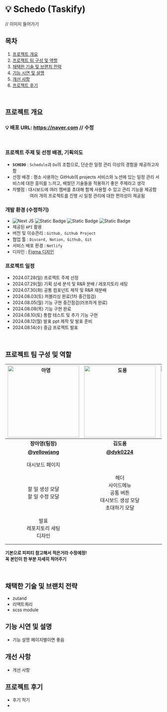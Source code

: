 # 💡 Schedo (Taskify)

// 이미지 들어가기

## 목차

1. [프로젝트 개요](#프로젝트-개요)
2. [프로젝트 팀 구성 및 역할](#프로젝트-팀-구성-및-역할)
3. [채택한 기술 및 브랜치 전략](#채택한-기술-및-브랜치-전략)
4. [기능 시연 및 설명](#기능-시연-및-설명)
5. [개선 사항](#개선-사항)
6. [프로젝트 후기](#프로젝트-후기)

<br/>

## 프로젝트 개요

### 💡 배포 URL: https://naver.com // 수정

<br/>

### 프로젝트 주제 및 선정 배경, 기획의도

- **`SCHEDO`** : `Schedule`과 `Do`의 조합으로, 단순한 일정 관리 이상의 경험을 제공하고자 함
- 선정 배경 : 평소 사용하는 GitHub의 projects 서비스와 노션에 있는 일정 관리 서비스에 대한 흥미를 느끼고, 배웠던 기술들을 적용하기 좋은 주제라고 생각
- 차별점 : 대시보드에 여러 멤버를 초대해 함께 사용할 수 있고 관리 기능을 제공함<br/>
ㅤㅤㅤ ㅤ여러 개의 프로젝트를 진행 시 일정 관리에 대한 편의성이 제공됨

### 개발 환경 (수정하기)

- ![Next JS](https://img.shields.io/badge/Next-black?style=for-the-badge&logo=next.js&logoColor=white) ![Static Badge](https://img.shields.io/badge/SCSS-CC6699?style=for-the-badge&logo=SASS&logoColor=white) ![Static Badge](https://img.shields.io/badge/TypeScript-3178C6?style=for-the-badge&logo=TypeScript&logoColor=white) ![Static Badge](https://img.shields.io/badge/%20React-000000?style=for-the-badge&logo=React&logoColor=%2361DAFB)
- 제공된 `API` 활용
- 버전 및 이슈관리 : `Github, Github Project`
- 협업 툴 : `Discord, Notion, Github, Git`
- 서비스 배포 환경 : `Netlify`
- 디자인 : [Figma 디자인](https://www.figma.com/file/cbZ9PNKSFg4mS7Lf1roZlp/AAA---%E1%84%85%E1%85%A9%E1%86%AF%E1%84%85%E1%85%B5%E1%86%BC?type=design&node-id=0%3A1&mode=design&t=HhPJMSdq5WMlY0wk-1)

### 프로젝트 일정
- 2024.07.28(일)	프로젝트 주제 선정
- 2024.07.29(월)	기획 상세 분석 및 R&R 분배 / 레포지토리 세팅
- 2024.07.30(화)	공통 컴포넌트 제작 및 R&R 재분배
- 2024.08.03(토)	퍼블리싱 완료(1차 중간점검)
- 2024.08.05(월)	기능 구현 중간점검(러프하게 완료)
- 2024.08.08(목)	기능 구현 완료 
- 2024.08.10(토)	통합 테스트 및 추가 기능 구현
- 2024.08.12(월)	발표 ppt 제작 및 발표 준비
- 2024.08.14(수)	중급 프로젝트 발표

<br/>

## 프로젝트 팀 구성 및 역할

| <img width="230" alt="아영" src="https://github.com/user-attachments/assets/c48ee474-f8d5-40ab-b9f4-37dafbb92e88"> | <img src="https://github.com/user-attachments/assets/ff8cefe4-78b7-484c-bb9e-cf3facf86e59" alt="도용" width="230px"> | <img src="https://github.com/user-attachments/assets/ce892d99-f9d1-49fc-aedf-3e8388d5db4e" alt="예준" width="230px">| <img src="https://github.com/user-attachments/assets/503c8abb-e365-470d-8c5d-8408a0d502cd" alt="민경" width="230px">| <img src="https://github.com/user-attachments/assets/41710062-0304-45c5-9818-5321977e1f11" alt="병선" width="230px">
| :-: | :-: | :-: | :-: | :-: |
|**장아영(팀장)** | **김도용** | **김예준** | **최민경** | **황병선** |
|**[@yellowjang](https://github.com/yellowjang)** | **[@dyk0224](https://github.com/dyk0224)** | **[@K777agent](https://github.com/K777agent)** | **[@mxkxx1011](https://github.com/mxkxx1011)** | **[@hbs0133](https://github.com/hbs0133)** |
| 대시보드 페이지  |     |   로그인&회원가입 페이지<br/>계정관리 페이지   |   랜딩페이지<br/>대시보드 페이지     |   대시보드 수정 페이지 <br/>나의 대시보드 페이지      |
| 할 일 생성 모달<br/>할 일 수정 모달        |  헤더<br/>사이드메뉴<br/>공통 버튼<br/>대시보드 생성 모달<br/>초대하기 모달    |        |   컬럼 생성&삭제 모달<br/>할 일 모달<br/>      |        |
| 발표<br/>레포지토리 세팅<br/>디자인        |        |  인증&인가 (유저 관리)      |   드래그앤드롭 구현<br/>공통 모달 포탈 구현<br/>다크모드<br/>무한스크롤     |        |

**기본으로 피피티 참고해서 적은거라 수정예정!** <br/>
**꼭 본인이 한 부분 자세히 적어주기**

<br/>

## 채택한 기술 및 브랜치 전략

- zutand
- 리액트쿼리
- scss module


## 기능 시연 및 설명

- 기능 설명 페이지별이면 좋음

## 개선 사항

- 개선 사항

## 프로젝트 후기

- 후기 적기
-
